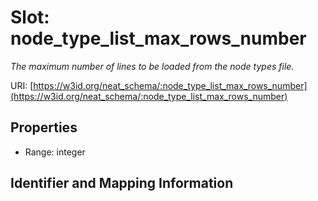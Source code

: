 # Slot: node_type_list_max_rows_number
_The maximum number of lines to be loaded from the node types file._


URI: [https://w3id.org/neat_schema/:node_type_list_max_rows_number](https://w3id.org/neat_schema/:node_type_list_max_rows_number)



<!-- no inheritance hierarchy -->


## Properties

 * Range: integer



## Identifier and Mapping Information






